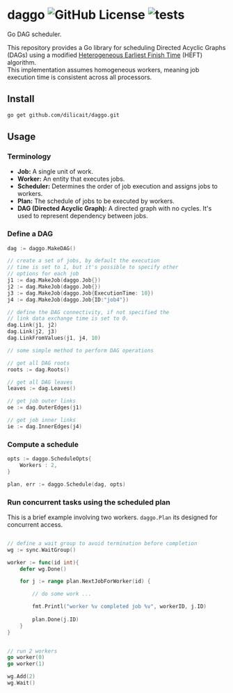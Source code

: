 daggo
![GitHub License](https://img.shields.io/github/license/dilicait/daggo)
![tests](https://github.com/dilicait/daggo/actions/workflows/tests.yaml/badge.svg)
=====

Go DAG scheduler.

This repository provides a Go library for scheduling Directed Acyclic Graphs (DAGs) using a modified [Heterogeneous Earliest Finish Time](https://en.wikipedia.org/wiki/Heterogeneous_earliest_finish_time) (HEFT) algorithm.  
This implementation assumes homogeneous workers, meaning job execution time is consistent across all processors.

## Install

```bash
go get github.com/dilicait/daggo.git
```
## Usage

### Terminology

*   **Job:** A single unit of work.
*   **Worker:** An entity that executes jobs.
*   **Scheduler:** Determines the order of job execution and assigns jobs to workers.
*   **Plan:** The schedule of jobs to be executed by workers.
*   **DAG (Directed Acyclic Graph):** A directed graph with no cycles. It's used to represent dependency between jobs. 

### Define a DAG 

```go
dag := daggo.MakeDAG()

// create a set of jobs, by default the execution
// time is set to 1, but it's possible to specify other 
// options for each job
j1 := dag.MakeJob(daggo.Job{})
j2 := dag.MakeJob(daggo.Job{})
j3 := dag.MakeJob(daggo.Job{ExecutionTime: 10})
j4 := dag.MakeJob(daggo.Job{ID:"job4"})

// define the DAG connectivity, if not specified the
// link data exchange time is set to 0.
dag.Link(j1, j2)
dag.Link(j2, j3)
dag.LinkFromValues(j1, j4, 10)

// some simple method to perform DAG operations 

// get all DAG roots
roots := dag.Roots()

// get all DAG leaves
leaves := dag.Leaves()

// get job outer links
oe := dag.OuterEdges(j1)

// get job inner links
ie := dag.InnerEdges(j4)

```

### Compute a schedule

```go
opts := daggo.ScheduleOpts{
    Workers : 2,
}

plan, err := daggo.Schedule(dag, opts)
```

### Run concurrent tasks using the scheduled plan

This is a brief example involving two workers. `daggo.Plan` its designed for concurrent access.

```go

// define a wait group to avoid termination before completion
wg := sync.WaitGroup()

worker := func(id int){
    defer wg.Done()

    for j := range plan.NextJobForWorker(id) {

        // do some work ...

        fmt.Printl("worker %v completed job %v", workerID, j.ID)
        
        plan.Done(j.ID)
    }
}


// run 2 workers
go worker(0)
go worker(1)

wg.Add(2)
wg.Wait()

```

